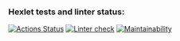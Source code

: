 ### Hexlet tests and linter status:
[![Actions Status](https://github.com/userao/frontend-project-lvl1/workflows/hexlet-check/badge.svg)](https://github.com/userao/frontend-project-lvl1/actions)
[![Linter check](https://github.com/userao/frontend-project-lvl1/workflows/linter-check/badge.svg)](https://github.com/userao/frontend-project-lvl1/actions)
[![Maintainability](https://api.codeclimate.com/v1/badges/a99a88d28ad37a79dbf6/maintainability)](https://codeclimate.com/github/codeclimate/codeclimate/maintainability)
